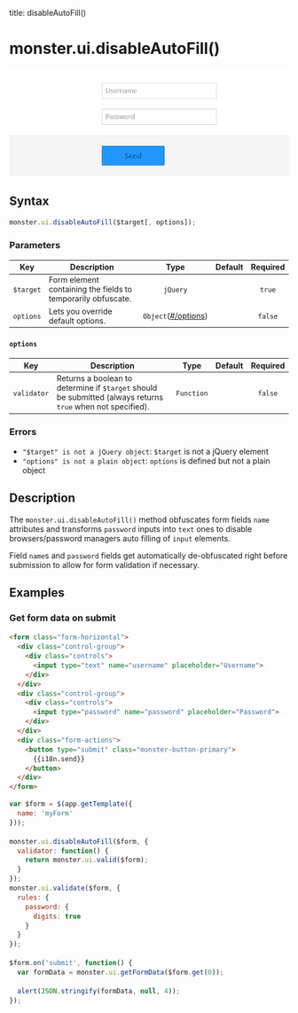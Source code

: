 title: disableAutoFill()

# monster.ui.disableAutoFill()

![](images/disableAutoFill.gif)

## Syntax
```javascript
monster.ui.disableAutoFill($target[, options]);
```

### Parameters
Key | Description | Type | Default | Required
:-: | --- | :-: | :-: | :-:
`$target` | Form element containing the fields to temporarily obfuscate. | `jQuery` | | `true`
`options` | Lets you override default options. | `Object`([#/options](#options)) | | `false`

#### `options`
Key | Description | Type | Default | Required
:-: | --- | :-: | :-: | :-:
`validator` | Returns a boolean to determine if `$target` should be submitted (always returns `true` when not specified). | `Function` | | `false`

### Errors

* `"$target" is not a jQuery object`: `$target` is not a jQuery element
* `"options" is not a plain object`: `options` is defined but not a plain object

## Description
The `monster.ui.disableAutoFill()` method obfuscates form fields `name` attributes and transforms `password` inputs into `text` ones to disable browsers/password managers auto filling of `input` elements.

Field `name`s and `password` fields get automatically de-obfuscated right before submission to allow for form validation if necessary.

## Examples

### Get form data on submit
```html
<form class="form-horizontal">
  <div class="control-group">
    <div class="controls">
      <input type="text" name="username" placeholder="Username">
    </div>
  </div>
  <div class="control-group">
    <div class="controls">
      <input type="password" name="password" placeholder="Password">
    </div>
  </div>
  <div class="form-actions">
    <button type="submit" class="monster-button-primary">
      {{i18n.send}}
    </button>
  </div>
</form>
```
```javascript
var $form = $(app.getTemplate({
  name: 'myForm'
}));

monster.ui.disableAutoFill($form, {
  validator: function() {
    return monster.ui.valid($form);
  }
});
monster.ui.validate($form, {
  rules: {
    password: {
      digits: true
    }
  }
});

$form.on('submit', function() {
  var formData = monster.ui.getFormData($form.get(0));

  alert(JSON.stringify(formData, null, 4));
});
```
